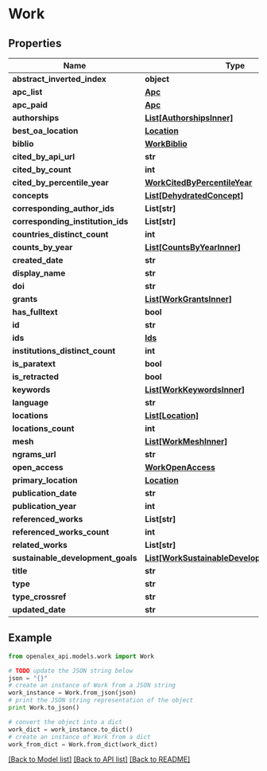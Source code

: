 # Work


## Properties
Name | Type | Description | Notes
------------ | ------------- | ------------- | -------------
**abstract_inverted_index** | **object** |  | [optional] 
**apc_list** | [**Apc**](Apc.md) |  | [optional] 
**apc_paid** | [**Apc**](Apc.md) |  | [optional] 
**authorships** | [**List[AuthorshipsInner]**](AuthorshipsInner.md) |  | [optional] 
**best_oa_location** | [**Location**](Location.md) |  | [optional] 
**biblio** | [**WorkBiblio**](WorkBiblio.md) |  | [optional] 
**cited_by_api_url** | **str** |  | [optional] 
**cited_by_count** | **int** |  | [optional] 
**cited_by_percentile_year** | [**WorkCitedByPercentileYear**](WorkCitedByPercentileYear.md) |  | [optional] 
**concepts** | [**List[DehydratedConcept]**](DehydratedConcept.md) |  | [optional] 
**corresponding_author_ids** | **List[str]** |  | [optional] 
**corresponding_institution_ids** | **List[str]** |  | [optional] 
**countries_distinct_count** | **int** |  | [optional] 
**counts_by_year** | [**List[CountsByYearInner]**](CountsByYearInner.md) |  | [optional] 
**created_date** | **str** |  | [optional] 
**display_name** | **str** |  | 
**doi** | **str** |  | [optional] 
**grants** | [**List[WorkGrantsInner]**](WorkGrantsInner.md) |  | [optional] 
**has_fulltext** | **bool** |  | [optional] 
**id** | **str** |  | 
**ids** | [**Ids**](Ids.md) |  | [optional] 
**institutions_distinct_count** | **int** |  | [optional] 
**is_paratext** | **bool** |  | [optional] 
**is_retracted** | **bool** |  | [optional] 
**keywords** | [**List[WorkKeywordsInner]**](WorkKeywordsInner.md) |  | [optional] 
**language** | **str** |  | [optional] 
**locations** | [**List[Location]**](Location.md) |  | [optional] 
**locations_count** | **int** |  | [optional] 
**mesh** | [**List[WorkMeshInner]**](WorkMeshInner.md) |  | [optional] 
**ngrams_url** | **str** |  | [optional] 
**open_access** | [**WorkOpenAccess**](WorkOpenAccess.md) |  | [optional] 
**primary_location** | [**Location**](Location.md) |  | [optional] 
**publication_date** | **str** |  | [optional] 
**publication_year** | **int** |  | [optional] 
**referenced_works** | **List[str]** |  | [optional] 
**referenced_works_count** | **int** |  | [optional] 
**related_works** | **List[str]** |  | [optional] 
**sustainable_development_goals** | [**List[WorkSustainableDevelopmentGoalsInner]**](WorkSustainableDevelopmentGoalsInner.md) |  | [optional] 
**title** | **str** |  | [optional] 
**type** | **str** |  | [optional] 
**type_crossref** | **str** |  | [optional] 
**updated_date** | **str** |  | [optional] 

## Example

```python
from openalex_api.models.work import Work

# TODO update the JSON string below
json = "{}"
# create an instance of Work from a JSON string
work_instance = Work.from_json(json)
# print the JSON string representation of the object
print Work.to_json()

# convert the object into a dict
work_dict = work_instance.to_dict()
# create an instance of Work from a dict
work_from_dict = Work.from_dict(work_dict)
```
[[Back to Model list]](../README.md#documentation-for-models) [[Back to API list]](../README.md#documentation-for-api-endpoints) [[Back to README]](../README.md)


